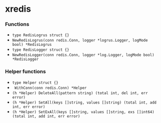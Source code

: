 # xredis

### Functions

+ `type RedisLogrus struct {}`
+ `NewRedisLogrus(conn redis.Conn, logger *logrus.Logger, logMode bool) *RedisLogrus`
+ `type RedisLogger struct {}`
+ `NewRedisLogger(conn redis.Conn, logger *log.Logger, logMode bool) *RedisLogger`

### Helper functions

+ `type Helper struct {}`
+ ` WithConn(conn redis.Conn) *Helper`
+ `(h *Helper) DeleteAll(pattern string) (total int, del int, err error)`
+ `(h *Helper) SetAll(keys []string, values []string) (total int, add int, err error)`
+ `(h *Helper) SetExAll(keys []string, values []string, exs []int64) (total int, add int, err error)`
